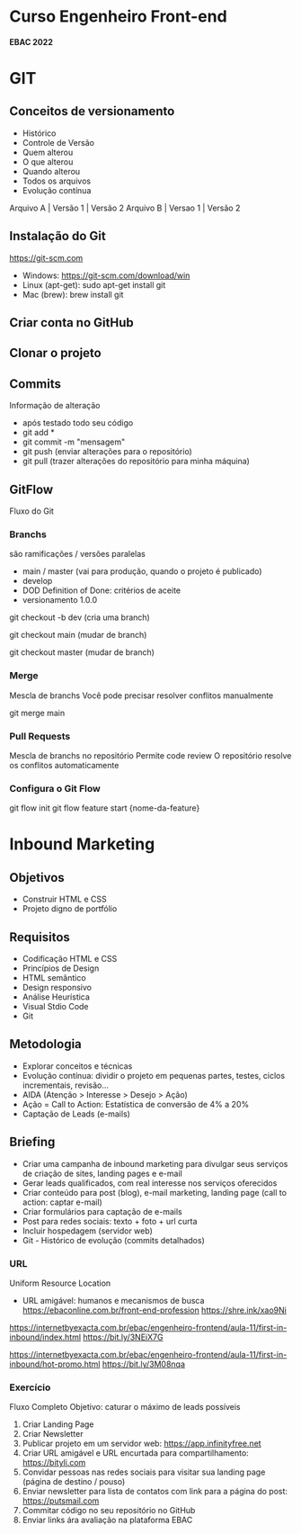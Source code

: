 # Curso Engenheiro Front-end
#### EBAC 2022

# GIT
## Conceitos de versionamento
- Histórico
- Controle de Versão
- Quem alterou
- O que alterou
- Quando alterou
- Todos os arquivos
- Evolução contínua

Arquivo A | Versão 1 | Versão 2
Arquivo B | Versao 1 | Versão 2

## Instalação do Git
https://git-scm.com

- Windows: https://git-scm.com/download/win
- Linux (apt-get): sudo apt-get install git
- Mac (brew): brew install git

## Criar conta no GitHub

## Clonar o projeto

## Commits
Informação de alteração
- após testado todo seu código
- git add *
- git commit -m "mensagem"
- git push (enviar alterações para o repositório)
- git pull (trazer alterações do repositório para minha máquina)

## GitFlow
Fluxo do Git

### Branchs
são ramificações / versões paralelas

- main / master (vai para produção, quando o projeto é publicado)
- develop
- DOD Definition of Done: critérios de aceite
- versionamento 1.0.0

git checkout -b dev (cria uma branch)

git checkout main (mudar de branch)

git checkout master (mudar de branch)

### Merge
Mescla de branchs
Você pode precisar resolver conflitos manualmente

git merge main

### Pull Requests
Mescla de branchs no repositório
Permite code review
O repositório resolve os conflitos automaticamente

### Configura o Git Flow
git flow init
git flow feature start {nome-da-feature}

# Inbound Marketing

## Objetivos
- Construir HTML e CSS
- Projeto digno de portfólio

## Requisitos
- Codificação HTML e CSS
- Princípios de Design
- HTML semântico
- Design responsivo
- Análise Heurística
- Visual Stdio Code
- Git

## Metodologia
- Explorar conceitos e técnicas
- Evolução contínua: dividir o projeto em pequenas partes, testes, ciclos incrementais, revisão...
- AIDA (Atenção > Interesse > Desejo > Ação)
- Ação = Call to Action: Estatística de conversão de 4% a 20%
- Captação de Leads (e-mails)

## Briefing
- Criar uma campanha de inbound marketing para divulgar seus serviços de criação de sites, landing pages e e-mail
- Gerar leads qualificados, com real interesse nos serviços oferecidos
- Criar conteúdo para post (blog), e-mail marketing, landing page (call to action: captar e-mail)
- Criar formulários para captação de e-mails
- Post para redes sociais: texto + foto + url curta
- Incluir hospedagem (servidor web)
- Git - Histórico de evolução (commits detalhados)

### URL
Uniform Resource Location

- URL amigável: humanos e mecanismos de busca
https://ebaconline.com.br/front-end-profession
https://shre.ink/xao9Ni

https://internetbyexacta.com.br/ebac/engenheiro-frontend/aula-11/first-in-inbound/index.html
https://bit.ly/3NEiX7G

https://internetbyexacta.com.br/ebac/engenheiro-frontend/aula-11/first-in-inbound/hot-promo.html
https://bit.ly/3M08nqa

### Exercício
Fluxo Completo
Objetivo: caturar o máximo de leads possíveis

1. Criar Landing Page
2. Criar Newsletter
3. Publicar projeto em um servidor web: https://app.infinityfree.net
4. Criar URL amigável e URL encurtada para compartilhamento: https://bityli.com
5. Convidar pessoas nas redes sociais para visitar sua landing page (página de destino / pouso)
6. Enviar newsletter para lista de contatos com link para a página do post: https://putsmail.com
7. Commitar código no seu repositório no GitHub
8. Enviar links ára avaliação na plataforma EBAC
